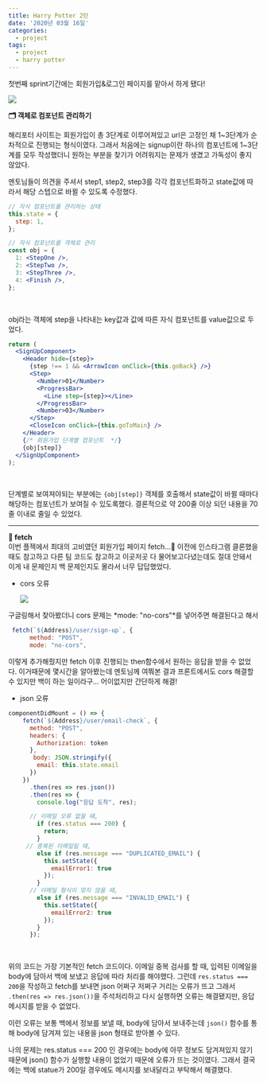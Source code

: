```yaml
---
title: Harry Potter 2탄
date: '2020년 03월 16일'
categories:
  - project
tags:
  - project
  - harry potter
---
```


첫번째 sprint기간에는 회원가입&로그인 페이지를 맡아서 하게 됐다!

![](https://images.velog.io/images/ppl8709/post/4e0d0f29-273e-404c-9309-2b1615c92f94/image.png)

**🗂 객체로 컴포넌트 관리하기**

해리포터 사이트는 회원가입이 총 3단계로 이루어져있고 url은 고정인 채 1~3단계가 순차적으로 진행되는 형식이였다. 그래서 처음에는 signup이란 하나의 컴포넌트에 1~3단계를 모두 작성했더니 원하는 부분을 찾기가 어려워지는 문제가 생겼고 가독성이 좋지 않았다.

멘토님들이 의견을 주셔서 step1, step2, step3를 각각 컴포넌트화하고 state값에 따라서 해당 스텝으로 바뀔 수 있도록 수정했다.

```jsx
// 자식 컴포넌트를 관리하는 상태
this.state = {
  step: 1,
};

// 자식 컴포넌트를 객체로 관리
const obj = {
  1: <StepOne />,
  2: <StepTwo />,
  3: <StepThree />,
  4: <Finish />,
};
```

</br>

obj라는 객체에 step을 나타내는 key값과 값에 따른 자식 컴포넌트를 value값으로 두었다.

```jsx
return (
  <SignUpComponent>
    <Header hide={step}>
      {step !== 1 && <ArrowIcon onClick={this.goBack} />}
      <Step>
        <Number>01</Number>
        <ProgressBar>
          <Line step={step}></Line>
        </ProgressBar>
        <Number>03</Number>
      </Step>
      <CloseIcon onClick={this.goToMain} />
    </Header>
    {/* 회원가입 단계별 컴포넌트  */}
    {obj[step]}
  </SignUpComponent>
);
```

</br>

단계별로 보여져야되는 부분에는 `{obj[step]}` 객체를 호출해서 state값이 바뀔 때마다 해당하는 컴포넌트가 보여질 수 있도록했다. 결론적으로 약 200줄 이상 되던 내용을 70줄 이내로 줄일 수 있었다.

---

**🤬 fetch**
</br>
이번 플젝에서 최대의 고비였던 회원가입 페이지 fetch...🤢
이전에 인스타그램 클론했을 때도 참고하고 다른 팀 코드도 참고하고 이곳저곳 다 물어보고다녔는데도 절대 안돼서 이게 내 문제인지 백 문제인지도 몰라서 너무 답답했었다.

- cors 오류
  </br>

  ![](https://images.velog.io/images/ppl8709/post/a1db9112-877a-4fef-bc08-2d92733bb56e/Cap%202018-01-28%2015-36-22-126.png)

구글링해서 찾아봤더니 cors 문제는 *mode: "no-cors"*를 넣어주면 해결된다고 해서

```jsx
 fetch(`${Address}/user/sign-up`, {
      method: "POST",
      mode: "no-cors",
```

이렇게 추가해줬지만 fetch 이후 진행되는 then함수에서 원하는 응답을 받을 수 없었다. 이거때문에 몇시간을 알아봤는데 멘토님께 여쭤본 결과 프론트에서도 cors 해결할 수 있지만 백이 하는 일이라구... 어이없지만 간단하게 해결!

- json 오류

```jsx
componentDidMount = () => {
    fetch(`${Address}/user/email-check`, {
      method: "POST",
      headers: {
        Authorization: token
      },
       body: JSON.stringify({
        email: this.state.email
      })
    })
      .then(res => res.json())
      .then(res => {
        console.log("응답 도착", res);

      // 이메일 오류 없을 때,
        if (res.status === 200) {
          return;
        }
     // 중복된 이메일일 때,
        else if (res.message === "DUPLICATED_EMAIL") {
          this.setState({
            emailError1: true
          });
        }
      // 이메일 형식이 맞지 않을 때,
        else if (res.message === "INVALID_EMAIL") {
          this.setState({
            emailError2: true
          });
        }
      });
```

</br>

위의 코드는 가장 기본적인 fetch 코드이다. 이메일 중복 검사를 할 때, 입력된 이메일을 body에 담아서 백에 보냈고 응답에 따라 처리를 해야했다. 그런데 `res.status === 200`을 작성하고 fetch를 보내면 json 어쩌구 저쩌구 거리는 오류가 뜨고 그래서 `.then(res => res.json())`을 주석처리하고 다시 실행하면 오류는 해결됐지만, 응답 메시지를 받을 수 없었다.

이런 오류는 보통 백에서 정보를 보낼 때, body에 담아서 보내주는데 `json()` 함수를 통해 body에 담겨져 있는 내용을 json 형태로 받아볼 수 있다.

나의 문제는 res.status === 200 인 경우에는 body에 아무 정보도 담겨져있지 않기 때문에 json() 함수가 실행할 내용이 없었기 때문에 오류가 뜨는 것이였다. 그래서 결국에는 백에 statue가 200일 경우에도 메시지를 보내달라고 부탁해서 해결했다.
